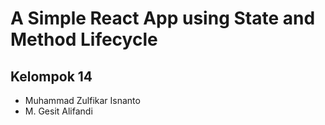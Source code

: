 # A Simple React App using State and Method Lifecycle

## Kelompok 14
- Muhammad Zulfikar Isnanto
- M. Gesit Alifandi
